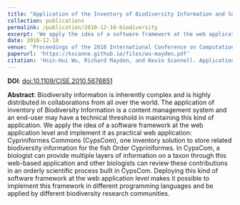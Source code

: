 ```yaml
---
title: "Application of the Inventory of Biodiversity Information and Social Networking Based Collaboration: An Implementation of Software Framework at Web Application Level"
collection: publications
permalink: /publication/2010-12-10-biodiversity
excerpt: 'We apply the idea of a software framework at the web application level and implement it as practical web application: Cypriniformes Commons (CypsCom), a solution to store biodiversity information for the fish Order Cypriniformes.'
date: 2010-12-10
venue: 'Proceedings of the 2010 International Conference on Computational Intelligence and Software Engineering'
paperurl: 'https://kscanne.github.io/files/wu-mayden.pdf'
citation: 'Hsin-Hui Wu, Richard Mayden, and Kevin Scannell. Application of the Inventory of Biodiversity Information and Social Networking Based Collaboration: An Implementation of Software Framework at Web Application Level. In <i>2010 International Conference on Computational Intelligence and Software Engineering</i>, pages 1–4, 2010.'
---
```


**DOI**: [doi:10.1109/CISE.2010.5676851](https://doi.org/10.1109/CISE.2010.5676851)

**Abstract**: Biodiversity information is inherently complex and is highly distributed in collaborations from all over the world. The application of inventory of Biodiversity Information is a content management system and an end-user may have a technical threshold in maintaining this kind of application. We apply the idea of a software framework at the web application level and implement it as practical web application: Cypriniformes Commons (CypsCom), one inventory solution to store related biodiversity information for the fish Order Cypriniformes. In CypsCom, a biologist can provide multiple layers of information on a taxon through this web-based application and other biologists can review these contributions in an orderly scientific process built in CypsCom. Deploying this kind of software framework at the web application level makes it possible to implement this framework in different programming languages and be applied by different biodiversity research communities.
